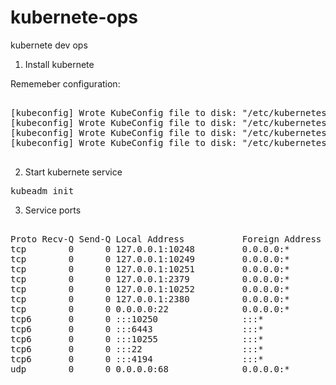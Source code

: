 # kubernete-ops
kubernete dev ops

1. Install kubernete

Rememeber configuration:

<pre>

[kubeconfig] Wrote KubeConfig file to disk: "/etc/kubernetes/admin.conf"
[kubeconfig] Wrote KubeConfig file to disk: "/etc/kubernetes/kubelet.conf"
[kubeconfig] Wrote KubeConfig file to disk: "/etc/kubernetes/controller-manager.conf"
[kubeconfig] Wrote KubeConfig file to disk: "/etc/kubernetes/scheduler.conf"

</pre>


2. Start kubernete service

<pre>
kubeadm init
</pre>


3. Service ports

<pre>

Proto Recv-Q Send-Q Local Address           Foreign Address         State       PID/Program name
tcp        0      0 127.0.0.1:10248         0.0.0.0:*               LISTEN      4120/kubelet    
tcp        0      0 127.0.0.1:10249         0.0.0.0:*               LISTEN      5362/kube-proxy 
tcp        0      0 127.0.0.1:10251         0.0.0.0:*               LISTEN      5116/kube-scheduler
tcp        0      0 127.0.0.1:2379          0.0.0.0:*               LISTEN      4750/etcd       
tcp        0      0 127.0.0.1:10252         0.0.0.0:*               LISTEN      5005/kube-controlle
tcp        0      0 127.0.0.1:2380          0.0.0.0:*               LISTEN      4750/etcd       
tcp        0      0 0.0.0.0:22              0.0.0.0:*               LISTEN      1145/sshd       
tcp6       0      0 :::10250                :::*                    LISTEN      4120/kubelet    
tcp6       0      0 :::6443                 :::*                    LISTEN      4891/kube-apiserver
tcp6       0      0 :::10255                :::*                    LISTEN      4120/kubelet    
tcp6       0      0 :::22                   :::*                    LISTEN      1145/sshd       
tcp6       0      0 :::4194                 :::*                    LISTEN      4120/kubelet    
udp        0      0 0.0.0.0:68              0.0.0.0:*                           859/dhclient  


</pre>


